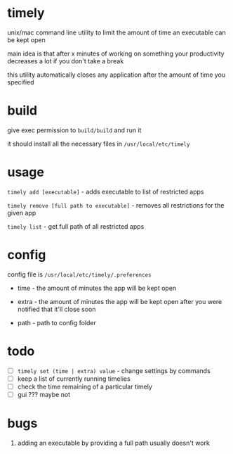 # timely

unix/mac command line utility to limit the amount of time an executable can be kept open

main idea is that after x minutes of working on something your productivity decreases a lot if you don't take a break

this utility automatically closes any application after the amount of time you specified


# build
give exec permission to ```build/build``` and run it

it should install all the necessary files in ```/usr/local/etc/timely```


# usage
```timely add [executable]``` - adds executable to list of restricted apps
  
```timely remove [full path to executable]``` - removes all restrictions for the given app

```timely list``` - get full path of all restricted apps
      
# config

config file is ```/usr/local/etc/timely/.preferences```

* time - the amount of minutes the app will be kept open

* extra - the amount of minutes the app will be kept open after you were notified that it'll close soon

* path - path to config folder


# todo

- [ ] ```timely set (time | extra) value``` - change settings by commands
- [ ] keep a list of currently running timelies
- [ ] check the time remaining of a particular timely
- [ ] gui ??? maybe not

# bugs
1. adding an executable by providing a full path usually doesn't work
